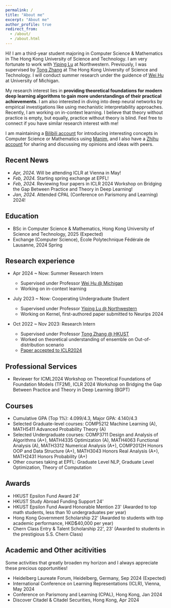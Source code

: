 ```yaml
---
permalink: /
title: "About me"
excerpt: "About me"
author_profile: true
redirect_from: 
  - /about/
  - /about.html
---
```


Hi! I am a third-year student majoring in Computer Science & Mathematics in The Hong Kong University of Science and Technology. I am very fortunate to work with [Yiping Lu](https://2prime.github.io/) at Northwestern. Previously, I was supervised by [Tong Zhang](https://tongzhang-ml.org/) at The Hong Kong University of Science and Technology. I will conduct summer research under the guidence of [Wei Hu](https://weihu.me/) at University of Michigan.

My research interest lies in **providing theoretical foundations for modern deep learning algorithms to gain more understandings of their practical achievements**. I am also interested in diving into deep neural networks by empirical investigations like using mechanistic interpretability approaches. Recently, I am working on in-context learning. I believe that theory without practice is empty, but equally, practice without theory is blind. Feel free to connect if you have similar research interest with me!

I am maintaining a [Bilibili account](https://space.bilibili.com/346660989) for introducing interesting concepts in Computer Science or Mathematics using [Manim](https://www.manim.community/), and I also have a [Zhihu account](https://www.zhihu.com/people/theorywanderer) for sharing and discussing my opinions and ideas with peers.

## Recent News
* *Apr, 2024.* Will be attending ICLR at Vienna in May!
* *Feb, 2024.* Starting spring exchange at EPFL!
* *Feb, 2024.* Reviewing four papers in ICLR 2024 Workshop on Bridging the Gap Between Practice and Theory in Deep Learning!
* *Jan, 2024.* Attended CPAL (Conference on Parismony and Learning) 2024!

## Education
* BSc in Computer Science & Mathematics, Hong Kong University of Science and Technology, 2025 (Expected)
* Exchange (Computer Science), École Polytechnique Fédérale de Lausanne, 2024 Spring 

## Research experience
* Apr 2024 ~ Now: Summer Research Intern
  * Supervised under Professor [Wei Hu @ Michigan](https://weihu.me)
  * Working on in-context learning

* July 2023 ~ Now: Cooperating Undergraduate Student
  * Supervised under Professor [Yiping Lu @ Northwestern](https://2prime.github.io/)
  * Working on Kernel, first-authored paper submitted to Neurips 2024

* Oct 2022 ~ Nov 2023: Research Intern
  * Supervised under Professor [Tong Zhang @ HKUST](https://tongzhang-ml.org/)
  * Worked on theoretical understanding of ensemble on Out-of-distribution scenario
  * [Paper accepted to ICLR2024](https://arxiv.org/abs/2309.17230)

## Professional Services
* Reviewer for ICML2024 Workshop on Theoretical Foundations of Foundation Models (TF2M),  ICLR 2024 Workshop on Bridging the Gap Between Practice and Theory in Deep Learning (BGPT)

## Courses
* Cumulative GPA (Top 1%): 4.099/4.3, Major GPA: 4.140/4.3
* Selected Graduate-level courses: COMP5212 Machine Learning (A), MATH5411 Advanced Probability Theory (A)
* Selected Undergraduate courses: COMP3711 Design and Analysis of Algorithms (A+), MATH4335 Optimization (A), MATH4063 Functional Analysis (A), MATH3312 Numerical Analysis (A+), COMP2012H Honors OOP and Data Structure (A+), MATH3043 Honors Real Analysis (A+), MATH2431 Honors Probability (A+)
* Other courses taking at EPFL: Graduate Level NLP, Graduate Level Optimization, Theory of Computation

## Awards
* HKUST Epsilon Fund Award 24'
* HKUST Study Abroad Funding Support 24'
* HKUST Epsilon Fund Award Honorable Mention 23' (Awarded to top math students, less than 10 undergraduates per year)
* Hong Kong Government Scholarship 22' (Awarded to students with top academic performance, HKD$40,000 per year)
* Chern Class Entry & Talent Scholarship 22', 23' (Awarded to students in the prestigious S.S. Chern Class)

## Academic and Other acitivities
Some activities that greatly broaden my horizon and I always appreciate these precious opportunities!
* Heidelberg Laureate Forum, Heidelberg, Germany, Sep 2024 (Expected)
* International Conference on Learning Representations (ICLR), Vienna, May 2024
* Conference on Parismony and Learning (CPAL), Hong Kong, Jan 2024
* Discover Citadel & Citadel Securities, Hong Kong, Apr 2024

<!-- Publications
======
  <ul>{% for post in site.publications %}
    {% include archive-single-cv.html %}
  {% endfor %}</ul> -->
  